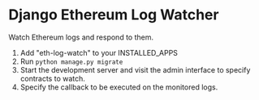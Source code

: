# Django Ethereum Log Watcher

Watch Ethereum logs and respond to them.

1. Add "eth-log-watch" to your INSTALLED_APPS
2. Run `python manage.py migrate`
3. Start the development server and visit the admin interface to specify contracts to watch.
4. Specify the callback to be executed on the monitored logs.
